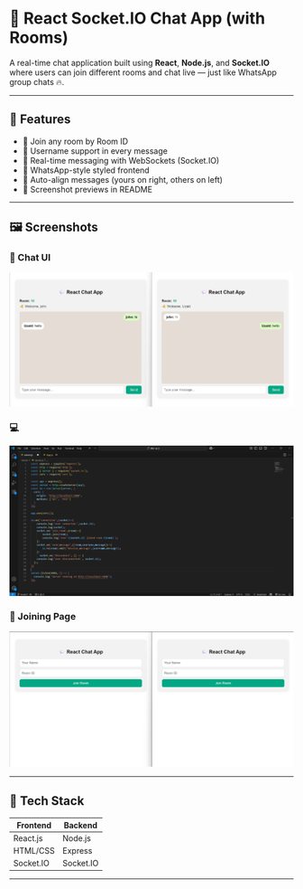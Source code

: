 # 💬 React Socket.IO Chat App (with Rooms)

A real-time chat application built using **React**, **Node.js**, and **Socket.IO** where users can join different rooms and chat live — just like WhatsApp group chats 🔥.

---

## 🚀 Features

- 🔐 Join any room by Room ID
- 🧑 Username support in every message
- 💬 Real-time messaging with WebSockets (Socket.IO)
- 📱 WhatsApp-style styled frontend
- 🎨 Auto-align messages (yours on right, others on left)
- 📸 Screenshot previews in README

---

## 🖼️ Screenshots

###  💬 Chat UI 
![Chat](./screenshots/Chat.png)

### 💻
![Code Snippet](./screenshots/Code-snippet.png)

### 🧑 Joining Page
![Joining Page](./screenshots/JoiningPage.png)

---

## 🔧 Tech Stack

| Frontend | Backend |
|----------|---------|
| React.js | Node.js |
| HTML/CSS | Express |
| Socket.IO | Socket.IO |

---
